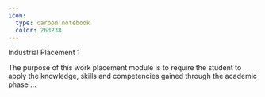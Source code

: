 ```yaml
---
icon:
  type: carbon:notebook
  color: 263238
---
```

Industrial Placement 1

The purpose of this work placement module is to require the student to apply the knowledge, skills and competencies gained through the academic phase  ... 
